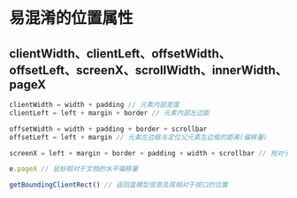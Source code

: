 # 易混淆的位置属性

## clientWidth、clientLeft、offsetWidth、offsetLeft、screenX、scrollWidth、innerWidth、pageX

```js
clientWidth = width + padding // 元素内部宽度
clientLeft = left + margin + border // 元素内部左边距

offsetWidth = width + padding + border + scrollbar
offsetLeft = left + margin // 元素左边框与定位父元素左边框的距离(偏移量)

screenX = left + margin + border + padding + width + scrollbar // 相对于显示器屏幕左上角的水平偏移量（并不是可视区）

e.pageX // 鼠标相对于文档的水平偏移量

getBoundingClientRect() // 返回盒模型信息及其相对于视口的位置
```
